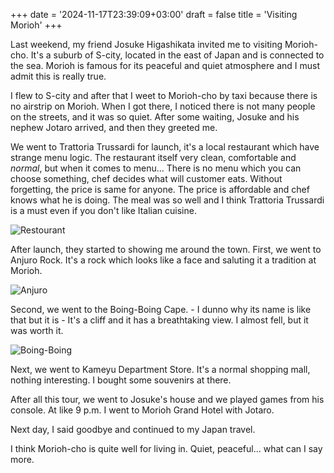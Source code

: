 +++
date = '2024-11-17T23:39:09+03:00'
draft = false
title = 'Visiting Morioh'
+++

Last weekend, my friend Josuke Higashikata invited me to visiting Morioh-cho.
It's a suburb of S-city, located in the east of Japan and is connected to the sea.
Morioh is famous for its peaceful and quiet atmosphere and I must admit this is
really true.

I flew to S-city and after that I weet to Morioh-cho by taxi because there is no
airstrip on Morioh. When I got there, I noticed there is not many people on the
streets, and it was so quiet. After some waiting, Josuke and his nephew Jotaro
arrived, and then they greeted me.

We went to Trattoria Trussardi for launch, it's a local restaurant which have strange
menu logic. The restaurant itself very clean, comfortable and _normal_, but when it comes
to menu... There is no menu which you can choose something, chef decides what will customer
eats. Without forgetting, the price is same for anyone. The price is affordable and chef
knows what he is doing. The meal was so well and I think Trattoria Trussardi is a must
even if you don't like Italian cuisine.

![Restourant](img/restourant.png)

After launch, they started to showing me around the town. First, we went to Anjuro Rock.
It's a rock which looks like a face and saluting it a tradition at Morioh.

![Anjuro](img/anjelo.png)

Second, we went to the Boing-Boing Cape. - I dunno why its name is like that but it
is - It's a cliff and it has a breathtaking view. I almost fell, but it was worth it.

![Boing-Boing](img/boing.png)

Next, we went to Kameyu Department Store. It's a normal shopping mall, nothing interesting.
I bought some souvenirs at there.

After all this tour, we went to Josuke's house and we played games from his console.
At like 9 p.m. I went to Morioh Grand Hotel with Jotaro.

Next day, I said goodbye and continued to my Japan travel.

I think Morioh-cho is quite well for living in. Quiet, peaceful... what can I say more.
